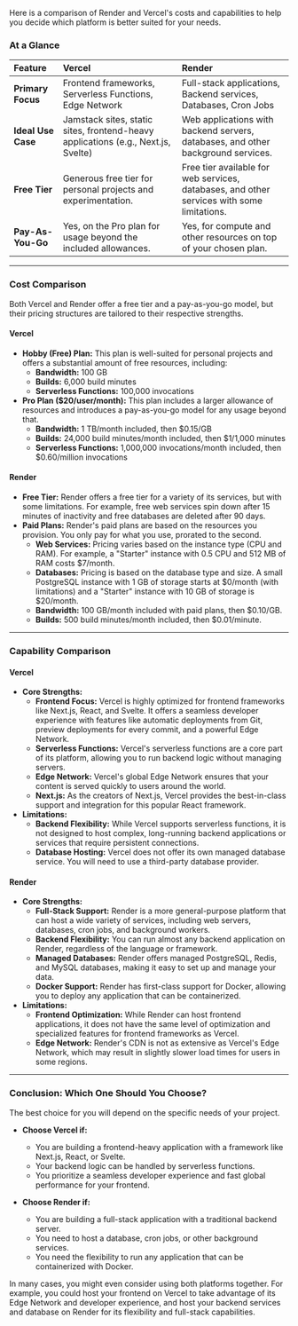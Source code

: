 Here is a comparison of Render and Vercel's costs and capabilities to help you decide which platform is better suited for your needs.

### **At a Glance**

| Feature | **Vercel** | **Render** |
| :--- | :--- | :--- |
| **Primary Focus** | Frontend frameworks, Serverless Functions, Edge Network | Full-stack applications, Backend services, Databases, Cron Jobs |
| **Ideal Use Case** | Jamstack sites, static sites, frontend-heavy applications (e.g., Next.js, Svelte) | Web applications with backend servers, databases, and other background services. |
| **Free Tier** | Generous free tier for personal projects and experimentation. | Free tier available for web services, databases, and other services with some limitations. |
| **Pay-As-You-Go** | Yes, on the Pro plan for usage beyond the included allowances. | Yes, for compute and other resources on top of your chosen plan. |

---

### **Cost Comparison**

Both Vercel and Render offer a free tier and a pay-as-you-go model, but their pricing structures are tailored to their respective strengths.

#### **Vercel**

* **Hobby (Free) Plan:** This plan is well-suited for personal projects and offers a substantial amount of free resources, including:
    * **Bandwidth:** 100 GB
    * **Builds:** 6,000 build minutes
    * **Serverless Functions:** 100,000 invocations
* **Pro Plan ($20/user/month):** This plan includes a larger allowance of resources and introduces a pay-as-you-go model for any usage beyond that.
    * **Bandwidth:** 1 TB/month included, then $0.15/GB
    * **Builds:** 24,000 build minutes/month included, then $1/1,000 minutes
    * **Serverless Functions:** 1,000,000 invocations/month included, then $0.60/million invocations

#### **Render**

* **Free Tier:** Render offers a free tier for a variety of its services, but with some limitations. For example, free web services spin down after 15 minutes of inactivity and free databases are deleted after 90 days.
* **Paid Plans:** Render's paid plans are based on the resources you provision. You only pay for what you use, prorated to the second.
    * **Web Services:** Pricing varies based on the instance type (CPU and RAM). For example, a "Starter" instance with 0.5 CPU and 512 MB of RAM costs $7/month.
    * **Databases:** Pricing is based on the database type and size. A small PostgreSQL instance with 1 GB of storage starts at $0/month (with limitations) and a "Starter" instance with 10 GB of storage is $20/month.
    * **Bandwidth:** 100 GB/month included with paid plans, then $0.10/GB.
    * **Builds:** 500 build minutes/month included, then $0.01/minute.

---

### **Capability Comparison**

#### **Vercel**

* **Core Strengths:**
    * **Frontend Focus:** Vercel is highly optimized for frontend frameworks like Next.js, React, and Svelte. It offers a seamless developer experience with features like automatic deployments from Git, preview deployments for every commit, and a powerful Edge Network.
    * **Serverless Functions:** Vercel's serverless functions are a core part of its platform, allowing you to run backend logic without managing servers.
    * **Edge Network:** Vercel's global Edge Network ensures that your content is served quickly to users around the world.
    * **Next.js:** As the creators of Next.js, Vercel provides the best-in-class support and integration for this popular React framework.
* **Limitations:**
    * **Backend Flexibility:** While Vercel supports serverless functions, it is not designed to host complex, long-running backend applications or services that require persistent connections.
    * **Database Hosting:** Vercel does not offer its own managed database service. You will need to use a third-party database provider.

#### **Render**

* **Core Strengths:**
    * **Full-Stack Support:** Render is a more general-purpose platform that can host a wide variety of services, including web servers, databases, cron jobs, and background workers.
    * **Backend Flexibility:** You can run almost any backend application on Render, regardless of the language or framework.
    * **Managed Databases:** Render offers managed PostgreSQL, Redis, and MySQL databases, making it easy to set up and manage your data.
    * **Docker Support:** Render has first-class support for Docker, allowing you to deploy any application that can be containerized.
* **Limitations:**
    * **Frontend Optimization:** While Render can host frontend applications, it does not have the same level of optimization and specialized features for frontend frameworks as Vercel.
    * **Edge Network:** Render's CDN is not as extensive as Vercel's Edge Network, which may result in slightly slower load times for users in some regions.

---

### **Conclusion: Which One Should You Choose?**

The best choice for you will depend on the specific needs of your project.

* **Choose Vercel if:**
    * You are building a frontend-heavy application with a framework like Next.js, React, or Svelte.
    * Your backend logic can be handled by serverless functions.
    * You prioritize a seamless developer experience and fast global performance for your frontend.

* **Choose Render if:**
    * You are building a full-stack application with a traditional backend server.
    * You need to host a database, cron jobs, or other background services.
    * You need the flexibility to run any application that can be containerized with Docker.

In many cases, you might even consider using both platforms together. For example, you could host your frontend on Vercel to take advantage of its Edge Network and developer experience, and host your backend services and database on Render for its flexibility and full-stack capabilities.